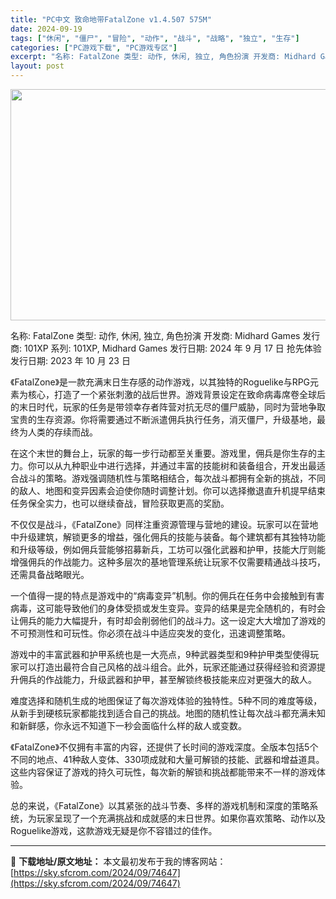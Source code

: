 ```yaml
---
title: "PC中文 致命地带FatalZone v1.4.507 575M"
date: 2024-09-19
tags: ["休闲", "僵尸", "冒险", "动作", "战斗", "战略", "独立", "生存"]
categories: ["PC游戏下载", "PC游戏专区"]
excerpt: "名称: FatalZone 类型: 动作, 休闲, 独立, 角色扮演 开发商: Midhard Games 发行商: 101XP 系列: 101XP, Midhard Games 发行日期: 2024 年 9 月 17 日 抢先体验发行日期: 2023 年 10 月 23 日 《FatalZone》&hellip;"
layout: post
---
```


<img class="aligncenter size-full wp-image-74648" src="https://sky.sfcrom.com/wp-content/uploads/2024/09/2024091901421955.webp" alt="" width="660" height="370" />

名称: FatalZone
类型: 动作, 休闲, 独立, 角色扮演
开发商: Midhard Games
发行商: 101XP
系列: 101XP, Midhard Games
发行日期: 2024 年 9 月 17 日
抢先体验发行日期: 2023 年 10 月 23 日

《FatalZone》是一款充满末日生存感的动作游戏，以其独特的Roguelike与RPG元素为核心，打造了一个紧张刺激的战后世界。游戏背景设定在致命病毒席卷全球后的末日时代，玩家的任务是带领幸存者阵营对抗无尽的僵尸威胁，同时为营地争取宝贵的生存资源。你将需要通过不断派遣佣兵执行任务，消灭僵尸，升级基地，最终为人类的存续而战。

在这个末世的舞台上，玩家的每一步行动都至关重要。游戏里，佣兵是你生存的主力。你可以从九种职业中进行选择，并通过丰富的技能树和装备组合，开发出最适合战斗的策略。游戏强调随机性与策略相结合，每次战斗都拥有全新的挑战，不同的敌人、地图和变异因素会迫使你随时调整计划。你可以选择撤退直升机提早结束任务保全实力，也可以继续奋战，冒险获取更高的奖励。

不仅仅是战斗，《FatalZone》同样注重资源管理与营地的建设。玩家可以在营地中升级建筑，解锁更多的增益，强化佣兵的技能与装备。每个建筑都有其独特功能和升级等级，例如佣兵营能够招募新兵，工坊可以强化武器和护甲，技能大厅则能增强佣兵的作战能力。这种多层次的基地管理系统让玩家不仅需要精通战斗技巧，还需具备战略眼光。

一个值得一提的特点是游戏中的“病毒变异”机制。你的佣兵在任务中会接触到有害病毒，这可能导致他们的身体受损或发生变异。变异的结果是完全随机的，有时会让佣兵的能力大幅提升，有时却会削弱他们的战斗力。这一设定大大增加了游戏的不可预测性和可玩性。你必须在战斗中适应突发的变化，迅速调整策略。

游戏中的丰富武器和护甲系统也是一大亮点，9种武器类型和9种护甲类型使得玩家可以打造出最符合自己风格的战斗组合。此外，玩家还能通过获得经验和资源提升佣兵的作战能力，升级武器和护甲，甚至解锁终极技能来应对更强大的敌人。

难度选择和随机生成的地图保证了每次游戏体验的独特性。5种不同的难度等级，从新手到硬核玩家都能找到适合自己的挑战。地图的随机性让每次战斗都充满未知和新鲜感，你永远不知道下一秒会面临什么样的敌人或变数。

《FatalZone》不仅拥有丰富的内容，还提供了长时间的游戏深度。全版本包括5个不同的地点、41种敌人变体、330项成就和大量可解锁的技能、武器和增益道具。这些内容保证了游戏的持久可玩性，每次新的解锁和挑战都能带来不一样的游戏体验。

总的来说，《FatalZone》以其紧张的战斗节奏、多样的游戏机制和深度的策略系统，为玩家呈现了一个充满挑战和成就感的末日世界。如果你喜欢策略、动作以及Roguelike游戏，这款游戏无疑是你不容错过的佳作。

---
📖 **下载地址/原文地址：** 本文最初发布于我的博客网站：[https://sky.sfcrom.com/2024/09/74647](https://sky.sfcrom.com/2024/09/74647)
